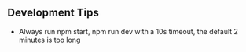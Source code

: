 ## Development Tips

- Always run npm start, npm run dev with a 10s timeout, the default 2 minutes is too long